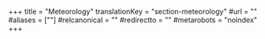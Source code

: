+++
title = "Meteorology"
translationKey = "section-meteorology"
#url = ""
#aliases = [""]
#relcanonical = ""
#redirectto = ""
#metarobots = "noindex"
+++
